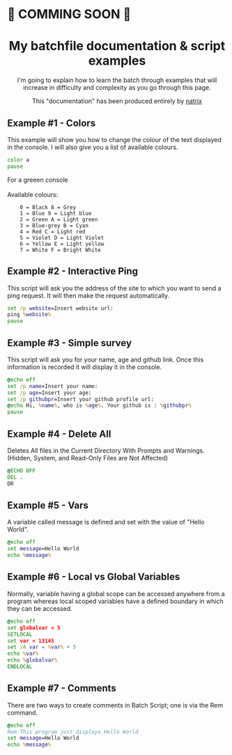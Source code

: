 # 🚧 COMMING SOON 🚧
  
  
  <div align="center">
  <h1> My batchfile documentation & script examples</h1>
  
 
  I'm going to explain how to learn the batch through examples that will increase in difficulty and complexity as you go through         this page.
 
 This "documentation" has been produced entirely by [natrix](https://github.com/natrixdev)
</div>

## Example #1 - Colors
This example will show you how to change the colour of the text displayed in the console. I will also give you a list of available colours.
 ```bat
color a 
pause 
```
For a greeen console<br><br>Available colours:
```
    0 = Black 8 = Grey
    1 = Blue 9 = Light blue
    2 = Green A = Light green
    3 = Blue-grey B = Cyan
    4 = Red C = Light red
    5 = Violet D = Light Violet
    6 = Yellow E = Light yellow
    7 = White F = Bright White
```

## Example #2 - Interactive Ping 
This script will ask you the address of the site to which you want to send a ping request. It will then make the request automatically.
 ```bat
set /p website=Insert website url: 
ping %website%
pause
```

## Example #3 - Simple survey 
This script will ask you for your name, age and github link. Once this information is recorded it will display it in the console.
 ```bat
@echo off
set /p name=Insert your name: 
set /p age=Insert your age: 
set /p githubpr=Insert your github profile url: 
@echo Hi, %name%, who is %age%. Your github is : %githubpr%
pause
```

## Example #4 - Delete All 
Deletes All files in the Current Directory With Prompts and Warnings. (Hidden, System, and Read-Only Files are Not Affected) 
```bat
@ECHO OFF 
DEL . 
DR
```

## Example #5 - Vars 
A variable called message is defined and set with the value of "Hello World".
```bat
@echo off 
set message=Hello World 
echo %message%
```

## Example #6 - Local vs Global Variables
Normally, variable having a global scope can be accessed anywhere from a program whereas local scoped variables have a defined boundary in which they can be accessed.
```bat
@echo off 
set globalvar = 5
SETLOCAL
set var = 13145
set /A var = %var% + 5
echo %var%
echo %globalvar%
ENDLOCAL
```

## Example #7 - Comments
There are two ways to create comments in Batch Script; one is via the Rem command.
```bat
@echo off 
Rem This program just displays Hello World 
set message=Hello World 
echo %message%
```


